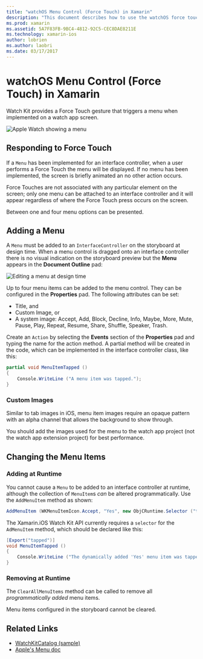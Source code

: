 ```yaml
---
title: "watchOS Menu Control (Force Touch) in Xamarin"
description: "This document describes how to use the watchOS force touch gesture in Xamarin. It discusses how to respond to a force touch, how to add a menu, and changing the menu items."
ms.prod: xamarin
ms.assetid: 5A7F83FB-9BC4-4812-92C5-CEC8DAE8211E
ms.technology: xamarin-ios
author: lobrien
ms.author: laobri
ms.date: 03/17/2017
---
```


# watchOS Menu Control (Force Touch) in Xamarin

Watch Kit provides a Force Touch gesture that triggers a menu
	when implemented on a watch app screen.

![](menu-images/menu.png "Apple Watch showing a menu")
<!-- watch image courtesy of http://infinitapps.com/bezel/ -->

## Responding to Force Touch

If a `Menu` has been implemented for an interface controller,
	when a user performs a Force Touch the menu will be displayed. If
	no menu has been implemented, the screen is briefly animated an no
	other action occurs.

Force Touches are not associated with any particular element on the screen;
	only one menu can be attached to an interface controller and it will appear
	regardless of where the Force Touch press occurs on the screen.

Between one and four menu options can be presented.


## Adding a Menu

A `Menu` must be added to an `InterfaceController` on the storyboard
	at design time. When a menu control is dragged onto an interface
	controller there is no visual indication on the storyboard preview
	but the **Menu** appears in the **Document Outline** pad:

![](menu-images/menu-action.png "Editing a menu at design time")

Up to four menu items can be added to the menu control. They can
	be configured in the **Properties** pad. The following
	attributes can be set:

- Title, and
- Custom Image, or
- A system image: Accept, Add, Block, Decline, Info, Maybe, More, Mute, Pause,
	Play, Repeat, Resume, Share, Shuffle, Speaker, Trash.

Create an `Action` by selecting the **Events** section of the **Properties**
pad and typing the name for the action method. A partial method will
be created in the code, which can be implemented in the interface
controller class, like this:

```csharp
partial void MenuItemTapped ()
{
	Console.WriteLine ("A menu item was tapped.");
}
```

### Custom Images

Similar to tab images in iOS, menu item images require an opaque pattern
	with an alpha channel that allows the background to show through.

You should add the images used for the menu to the watch app project
 	(not the watch app extension project) for best performance.


## Changing the Menu Items

<!--
### Design Time Items

Menu items added the storyboard can be shown and hidden programmatically.
-->

### Adding at Runtime

You cannot cause a `Menu` to be added to an interface controller at runtime,
	although the collection of `MenuItem`s *can* be altered programmatically.
	Use the `AddMenuItem` method as shown:

```csharp
AddMenuItem (WKMenuItemIcon.Accept, "Yes", new ObjCRuntime.Selector ("tapped"));
```

The Xamarin.iOS Watch Kit API currently requires a `selector` for the
	`AdMenuItem` method, which should be declared like this:

```csharp
[Export("tapped")]
void MenuItemTapped ()
{
	Console.WriteLine ("The dynamically added 'Yes' menu item was tapped.");
}
```

### Removing at Runtime

The `ClearAllMenuItems` method can be called to remove all *programmatically
	added* menu items.

Menu items configured in the storyboard cannot be cleared.



## Related Links

- [WatchKitCatalog (sample)](https://docs.microsoft.com/samples/xamarin/ios-samples/watchos-watchkitcatalog)
- [Apple's Menu doc](https://developer.apple.com/library/prerelease/ios/documentation/General/Conceptual/WatchKitProgrammingGuide/Menus.html)
